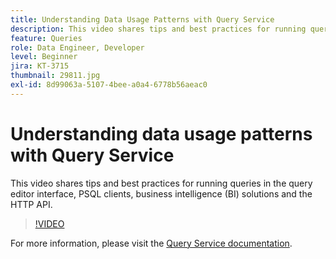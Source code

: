 ```yaml
---
title: Understanding Data Usage Patterns with Query Service
description: This video shares tips and best practices for running queries in the query editor interface, PSQL clients, business intelligence (BI) solutions and the HTTP API.
feature: Queries
role: Data Engineer, Developer
level: Beginner
jira: KT-3715
thumbnail: 29811.jpg
exl-id: 8d99063a-5107-4bee-a0a4-6778b56aeac0
---
```

# Understanding data usage patterns with Query Service

This video shares tips and best practices for running queries in the query editor interface, PSQL clients, business intelligence (BI) solutions and the HTTP API.

>[!VIDEO](https://video.tv.adobe.com/v/29811?quality=12&learn=on)

For  more information, please visit the [Query Service documentation](https://experienceleague.adobe.com/docs/experience-platform/query/home.html).

